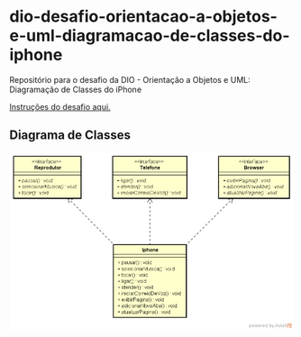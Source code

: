# dio-desafio-orientacao-a-objetos-e-uml-diagramacao-de-classes-do-iphone

Repositório para o desafio da DIO - Orientação a Objetos e UML: Diagramação de Classes do iPhone

[Instruções do desafio aqui.](https://github.com/digitalinnovationone/trilha-java-basico/tree/main/desafios/poo)

## Diagrama de Classes

![diagrama de classe](diagrama-de-classes.png)
